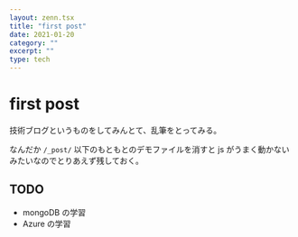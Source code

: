```yaml
---
layout: zenn.tsx
title: "first post"
date: 2021-01-20
category: ""
excerpt: ""
type: tech
---
```


# first post

技術ブログというものをしてみんとて、乱筆をとってみる。

なんだか `/_post/` 以下のもともとのデモファイルを消すと js がうまく動かないみたいなのでとりあえず残しておく。

## TODO

- mongoDB の学習
- Azure の学習
